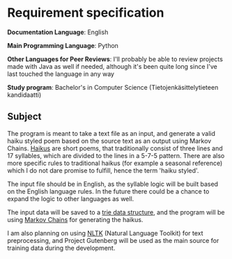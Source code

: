 # Requirement specification

**Documentation Language**: English

**Main Programming Language**: Python

**Other Languages for Peer Reviews**: I'll probably be able to review projects made with Java as well if needed, although it's been quite long since I've last touched the language in any way

**Study program**: Bachelor's in Computer Science (Tietojenkäsittelytieteen kandidaatti)

## Subject

The program is meant to take a text file as an input, and generate a valid haiku styled poem based on the source text as an output using Markov Chains. [Haikus](https://en.wikipedia.org/wiki/Haiku) are short poems, that traditionally consist of three lines and 17 syllables, which are divided to the lines in a 5-7-5 pattern. There are also more specific rules to traditional haikus (for example a seasonal reference) which I do not dare promise to fulfill, hence the term 'haiku styled'.

The input file should be in English, as the syllable logic will be built based on the English language rules. In the future there could be a chance to expand the logic to other languages as well.

The input data will be saved to a [trie data structure](https://en.wikipedia.org/wiki/Trie), and the program will be using [Markov Chains](https://en.wikipedia.org/wiki/Markov_chain) for generating the haikus.

I am also planning on using [NLTK](https://www.nltk.org/) (Natural Language Toolkit) for text preprocessing, and Project Gutenberg will be used as the main source for training data during the development.


